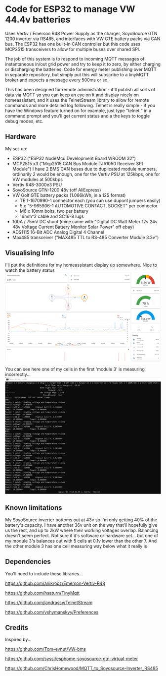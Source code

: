 # Code for ESP32 to manage VW 44.4v batteries


Uses Vertiv / Emerson R48 Power Supply as the charger, SoyoSource GTN 1200 inverter via RS485, and interfaces with VW GTE battery packs via CAN bus. The ESP32 has one built-in CAN controller but this code uses MCP2515 transceivers to allow for multiple buses over shared SPI.

The job of this system is to respond to incoming MQTT messages of instantaneous in/out grid power and try to keep it to zero, by either charging or discharging the batteries. Code for energy meter publishing over MQTT in separate repository, but simply put this will subscribe to a tinyMQTT broker and expects a message every 500ms or so.

This has been designed for remote administration - it'll publish all sorts of data via MQTT so you can keep an eye on it and display nicely on homeassistant, and it uses the TelnetStream library to allow for remote commands and more detailed log following. Telnet is really simple - if you have the Windows feature turned on for example, just type "telnet <ip address>" in a command prompt and you'll get current status and a the keys to toggle debug modes, etc.

## Hardware 
  My set-up:
  - ESP32 ("ESP32 NodeMcu Development Board WROOM 32")
  - MCP2515 x3 ("Mcp2515 CAN Bus Module TJA1050 Receiver SPI Module")
      I have 2 BMS CAN buses due to duplicated module numbers, ordinarily 2 would be enough, one for the Vertiv PSU at 125kbps, one for VW modules at 500kbps
  - Vertiv R48-3000e3 PSU 
  - SoyoSource GTN-1200 48v (off AliExpress)
  - VW Golf GTE battery packs (1.086kWh, in a 12S format)
    - TE 1-1670990-1 connector each (you can use dupont jumpers easily)
    - 5 x "5-965906-1 AUTOMOTIVE CONTACT, SOCKET" per connector
    - M6 x 10mm bolts, two per battery
    - 16mm^2 cable and SC16-8 lugs
  - 100A / 75mV DC shunt (mine came with "Digital DC Watt Meter 12v 24v 48v Voltage Current Battery Monitor Solar Power" off ebay)
  - ADS1115 16-Bit ADC Analog Digital 4 Channel 
  - Max485 transceiver ("MAX485 TTL to RS-485 Converter Module 3.3v")
  
 
## Visualising Info
I'll put the definitions for my homeassistant display up somewhere. Nice to watch the battery status
![Homeassistant example screen](readmepics/ha.png)
  
You can see here one of my cells in the first 'module 3' is measuring incorrectly...
![Telnet](readmepics/telnet.png)

## Known limitations
  My SoyoSource inverter bottoms out at 43v so I'm only getting 40% of the battery's capacity. I have another 36v unit on the way that'll hopefully give us the rest, and up to 2kW where their working voltages overlap.
  Balancing doesn't seem perfect. Not sure if it's software or hardware yet... but one of my module 3's balances out with 5 cells at 0.1v lower than the other 7. And the other module 3 has one cell measuring way below what it really is
  

## Dependencies
  You'll need to include these libraries...

  https://github.com/anikrooz/Emerson-Vertiv-R48
  
https://github.com/hsaturn/TinyMqtt

https://github.com/jandrassy/TelnetStream

https://github.com/vshymanskyy/Preferences
  
## Credits
  Inspired by...
  
https://github.com/Tom-evnut/VW-bms
  
https://github.com/syssi/esphome-soyosource-gtn-virtual-meter
  
https://github.com/ChrisHomewood/MQTT_to_Soyosource-Inverter_RS485
